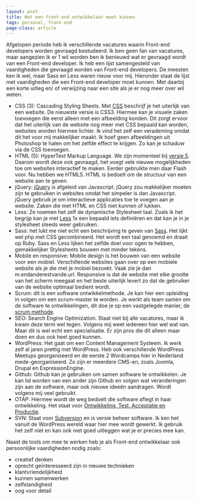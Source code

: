 ```yaml
---
layout: post
title: Wat een front-end ontwikkelaar moet kunnen
tags: personal, front-end
page-class: article
---
```


Afgelopen periode heb ik verschillende vacatures waarin Front-end developers worden gevraagd bestudeerd. Ik ben geen fan van vacatures, maar aangezien ik er 1 wil worden ben ik benieuwd wat er gevraagd wordt van een Front-end developer.
Ik heb een lijst samengesteld van vaardigheden die gevraagd worden van Front-end developers. De meesten ken ik wel, maar Sass en Less waren nieuw voor mij. Hieronder staat de lijst met vaardigheden die een Front-end developer moet kunnen. Met daarbij een korte uitleg en/ of verwijzing naar een site als je er nog meer over wil weten.

* CSS (3): Cascading Styling Sheets. Met [CSS](https://www.w3.org/Style/CSS/) beschrijf je het uiterlijk van een website. De nieuwste versie is CSS3. Hiermee kan je visuele zaken toevoegen die eerst alleen met een afbeelding konden. Dit zorgt ervoor dat het uiterlijk van de website nog meer met CSS bepaald kan worden, websites worden hiermee lichter. Ik vind het zelf een verademing omdat dit het voor mij makkelijker maakt. Ik hoef geen afbeeldingen uit Photoshop te halen om het zelfde effect te krijgen. Zo kan je schaduw via de CSS toevoegen.
* HTML (5): HyperText Markup Language. We zijn momenteel bij [versie 5](https://www.w3.org/TR/2012/CR-html5-20121217/). Daarom wordt deze ook gevraagd, het voegt vele nieuwe mogelijkheden toe om websites interactief te maken. Eerder gebruikte men daar Flash voor. Nu hebben we HTML5. HTML is bedoelt om de structuur van een website aan te geven.
* jQuery: [jQuery](http://jquery.com/) is afgeleid van Javascript. jQuery zou makkelijker moeten zijn te gebruiken in websites omdat het simpeler is dan Javascript. jQuery gebruik je om interactieve applicaties toe te voegen aan je website. Zaken die met HTML en CSS niet kunnen of lukken.
* Less: Ze noemen het zelf de dynamische Stylesheet taal. Zoals ik het begrijp kan je met [Less](http://lesscss.org/) 1x een bepaald iets definiëren en dat kan je in je stylesheet steeds weer gebruiken.
* Sass: het lukt me niet echt een beschrijving te geven van [Sass](http://sass-lang.com/). Het lijkt wel php met CSS gecombineerd. Het wordt een taal genoemd en draait op Ruby. Sass en Less lijken het zelfde doel voor ogen te hebben, gemakkelijker Stylesheets bouwen met minder tekens.
* Mobile en responsive: Mobile design is het bouwen van een website voor een mobiel. Verschillende websites gaan over op een mobiele website als je die met je mobiel bezoekt. Vaak zie je dan m.endanderestvande.url. Responsive is dat de website met elke grootte van het scherm meegaat en het beste uiterlijk levert zo dat de gebruiker van de website optimaal bedient wordt.
* Scrum: dit is een software ontwikkelmethode. Je kan hier een opleiding in volgen om een scrum-master te worden. Je werkt als team samen om de software te ontwikkelingen, dit doe je op een vastgelegde manier, de [scrum methode](https://nl.wikipedia.org/wiki/Scrum_%28softwareontwikkelmethode%29).
* SEO: Search Engine Optimization. Staat niet bij alle vacatures, maar ik kwam deze term wel tegen. Volgens mij weet iedereen hier wel wat van. Maar dit is wel echt een specialisatie. Er zijn pros die dit alleen maar doen en dus ook heel goed kunnen.
* WordPress: Het gaat om een Content Management Systeem. Ik werk zelf al jaren prettig met WordPress. Heb ook verschillende WordPress Meetups georganiseerd en de eerste 2 Wordcamps hier in Nederland mede-georganiseerd. Zo zijn er meerdere CMS-en, zoals Joomla, Drupal en ExpressionEngine.
* Github: Github kan je gebruiken om samen software te ontwikkelen. Je kan lid worden van een ander zijn Github en volgen wat veranderingen zijn aan de software, maar ook nieuwe ideeën aandragen. Wordt volgens mij veel gebruikt.
* OTAP: Hiermee wordt de weg bedoelt die software aflegt in haar ontwikkeling. Het staat voor [Ontwikkeling, Test, Acceptatie en Productie](https://nl.wikipedia.org/wiki/OTAP).
* SVN: Staat voor [Subversion](http://subversion.apache.org/) en is versie beheer software. Ik ken het vanuit de WordPress wereld waar hier mee wordt gewerkt. Ik gebruik het zelf niet en kan ook niet goed uitleggen wat je er precies mee kan.


Naast de tools om mee te werken heb je als Front-end ontwikkelaar ook persoonlijke vaardigheden nodig zoals:
* creatief denken
* oprecht geïnteresseerd zijn in nieuwe technieken
* klantvriendelijkheid
* kunnen samenwerken
* zelfstandigheid
* oog voor detail 